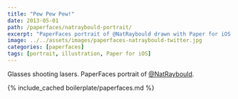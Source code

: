```yaml
---
title: "Pew Pew Pew!"
date: 2013-05-01
path: /paperfaces/natraybould-portrait/
excerpt: "PaperFaces portrait of @NatRaybould drawn with Paper for iOS on an iPad."
image: ../../assets/images/paperfaces-natraybould-twitter.jpg
categories: [paperfaces]
tags: [portrait, illustration, Paper for iOS]
---
```


Glasses shooting lasers. PaperFaces portrait of [@NatRaybould](https://twitter.com/NatRaybould).

{% include_cached boilerplate/paperfaces.md %}
